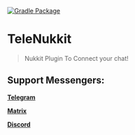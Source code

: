 [![Gradle Package](https://github.com/debianrose/TeleNukkit/actions/workflows/publish-release.yml/badge.svg?branch=main)](https://github.com/debianrose/TeleNukkit/actions/workflows/publish-release.yml)
# TeleNukkit
> Nukkit Plugin To Connect your chat!
## Support Messengers:
[**Telegram**](t.me)

[**Matrix**](matrix.org)

[**Discord**](discord.com) 
